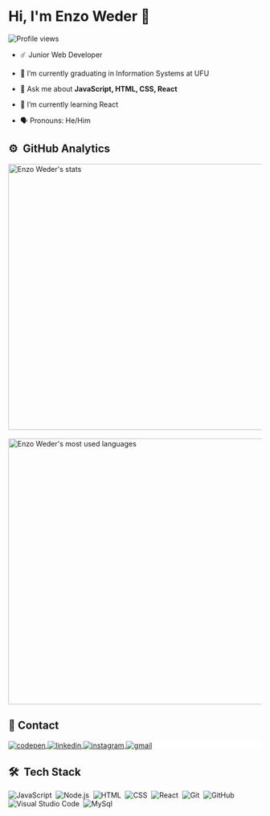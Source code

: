 <h1 align="left">Hi, I'm Enzo Weder 🌌</h1>
<p align="left"> <img src="https://komarev.com/ghpvc/?username=ewdzo&color=blue" alt="Profile views" /> </p>

- ☄️ Junior Web Developer

- 🌊 I’m currently graduating in Information Systems at UFU 

- 💬 Ask me about **JavaScript, HTML, CSS, React**

- 🌱 I’m currently learning React

- 🗣️ Pronouns: He/Him


## ⚙️ &nbsp;GitHub Analytics

<p align="left">
<img width="530em" src="https://github-readme-stats.vercel.app/api?username=ewdzo&show_icons=true&theme=dark" alt="Enzo Weder's stats"/>
<br><br>
<img width="530em" src="https://github-readme-stats.vercel.app/api/top-langs/?username=ewdzo&layout=compact&theme=dark" alt="Enzo Weder's most used languages"/>
</p>

## 📱 Contact

<p align="left" style="background:white">
<a href="https://codepen.io/ewdzo" target="_blank">
  <img align="center" src="https://img.shields.io/badge/-Ewdzo-05122A?style=flat&logo=codepen" alt="codepen"/>
</a>
<a href="https://linkedin.com/in/enzoweder" target="_blank">
  <img align="center" src="https://img.shields.io/badge/-Enzo Weder-05122A?style=flat&logo=linkedin" alt="linkedin"/>
</a>
<a href="https://www.instagram.com/ew_dz0" target="_blank">
 <img align="center" src="https://img.shields.io/badge/-ew_dz0-05122A?style=flat&logo=instagram" alt="instagram"/>
</a>
<a href="mailto:enzowederma@gmail.com" target="_blank">
 <img align="center" src="https://img.shields.io/badge/-Enzo Weder-05122A?style=flat&logo=gmail" alt="gmail"/>
</a>
</p>


## 🛠 &nbsp;Tech Stack

![JavaScript](https://img.shields.io/badge/-JavaScript-05122A?style=flat&logo=javascript)&nbsp;
![Node.js](https://img.shields.io/badge/-Node.js-05122A?style=flat&logo=node.js)&nbsp;
![HTML](https://img.shields.io/badge/-HTML-05122A?style=flat&logo=HTML5)&nbsp;
![CSS](https://img.shields.io/badge/-CSS-05122A?style=flat&logo=CSS3&logoColor=1572B6)&nbsp;
![React](https://img.shields.io/badge/-React-05122A?style=flat&logo=react)&nbsp;
![Git](https://img.shields.io/badge/-Git-05122A?style=flat&logo=git)&nbsp;
![GitHub](https://img.shields.io/badge/-GitHub-05122A?style=flat&logo=github)&nbsp;
![Visual Studio Code](https://img.shields.io/badge/-Visual%20Studio%20Code-05122A?style=flat&logo=visual-studio-code&logoColor=007ACC)&nbsp;
![MySql](https://img.shields.io/badge/-MySQL-05122A?style=flat&logo=mysql)&nbsp;

